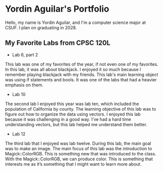 
# Yordin Aguilar's Portfolio

Hello, my name is Yordin Aguilar, and I'm a computer science major at CSUF. I plan on graduating in 2028.

## My Favorite Labs from CPSC 120L

* Lab 6, part 2

This lab was one of my favorites of the year, if not even one of my favorites. In this lab, it was all about blackjack. I enjoyed it so much because I remember playing blackjack with my friends. This lab's main learning object was using if statements and bools. It was one of the labs that had a heavier emphasis on them.


* Lab 10

The second lab I enjoyed this year was lab ten, which included the population of California by county. The learning objective of this lab was to figure out how to organize the data using vectors. I enjoyed this lab because it was challenging in a good way. I’ve had a hard time understanding vectors, but this lab helped me understand them better.


* Lab 12

The third lab that I enjoyed was lab twelve. During this lab, the main goal was to make an image. The main focus of this lab was the introduction to Magick::ColorRGB. This is something new that was introduced to the class. With the Magick::ColorRGB, we can produce color. This is something that interests me as it’s something that I might want to learn more about.
